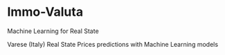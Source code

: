# Immo-Valuta
Machine Learning for Real State

Varese (Italy) Real State Prices predictions with Machine Learning models
